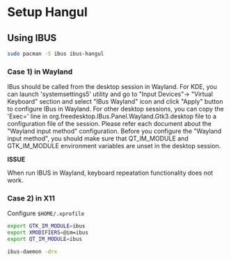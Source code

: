 # Setup Hangul

## Using IBUS

```bash
sudo pacman -S ibus ibus-hangul
```

### Case 1) in Wayland

IBus should be called from the desktop session in Wayland.
For KDE, you can launch 'systemsettings5' utility and go to "Input Devices"-> "Virtual Keyboard" section
and select "IBus Wayland" icon
and click "Apply" button to configure IBus in Wayland.
For other desktop sessions, you can copy the 'Exec=' line
in org.freedesktop.IBus.Panel.Wayland.Gtk3.desktop file to a configuration file of the session.
Please refer each document about the "Wayland input method" configuration.
Before you configure the "Wayland input method", you should make sure that
QT_IM_MODULE and GTK_IM_MODULE environment variables are unset in the desktop session.

**ISSUE**

When run IBUS in Wayland,
keyboard repeatation functionality does not work.

### Case 2) in X11


Configure `$HOME/.xprofile`


```bash
export GTK_IM_MODULE=ibus
export XMODIFIERS=@im=ibus
export QT_IM_MODULE=ibus

ibus-daemon -drx
```
